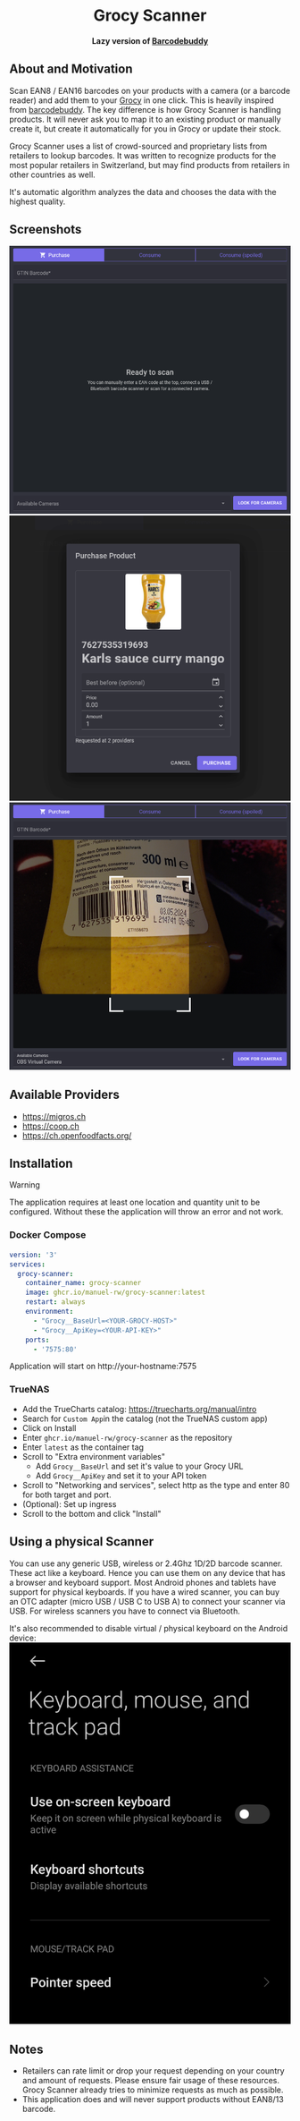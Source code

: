<div align="center">
    <h1>Grocy Scanner</h1>
    <h4>Lazy version of <a href="https://github.com/Forceu/barcodebuddy">Barcodebuddy</a></h4>
</div>

## About and Motivation
Scan EAN8 / EAN16 barcodes on your products with a camera (or a barcode reader) and add them to your [Grocy](https://grocy.info) in one click.
This is heavily inspired from [barcodebuddy](https://github.com/Forceu/barcodebuddy).
The key difference is how Grocy Scanner is handling products. It will never ask you to  map it to an existing product or manually create it, but create it automatically for you in Grocy or update their stock.

Grocy Scanner uses a list of crowd-sourced and proprietary lists from retailers to lookup barcodes.
It was written to recognize products for the most popular retailers in Switzerland, but may find products from retailers in other countries as well.

It's automatic algorithm analyzes the data and chooses the data with the highest quality.

## Screenshots

![](./Documentation/screenshot-scanner.png)
![](./Documentation/screenshot-purchase-product.png)
![](./Documentation/screenshot-qrcode-scanner.png)

## Available Providers

- https://migros.ch
- https://coop.ch
- https://ch.openfoodfacts.org/

## Installation
> [!WARNING]  
> The application requires at least one location and quantity unit to be configured.
> Without these the application will throw an error and not work.

### Docker Compose
```yaml
version: '3'
services:
  grocy-scanner:
    container_name: grocy-scanner
    image: ghcr.io/manuel-rw/grocy-scanner:latest
    restart: always
    environment:
      - "Grocy__BaseUrl=<YOUR-GROCY-HOST>"
      - "Grocy__ApiKey=<YOUR-API-KEY>"
    ports:
      - '7575:80'
```
Application will start on http://your-hostname:7575

### TrueNAS
- Add the TrueCharts catalog: https://truecharts.org/manual/intro
- Search for ``Custom App``in the catalog (not the TrueNAS custom app)
- Click on Install
- Enter ``ghcr.io/manuel-rw/grocy-scanner`` as the repository
- Enter ``latest`` as the container tag
- Scroll to "Extra environment variables"
  - Add ``Grocy__BaseUrl`` and set it's value to your Grocy URL
  - Add ``Grocy__ApiKey`` and set it to your API token
- Scroll to "Networking and services", select http as the type and enter 80 for both target and port.
- (Optional): Set up ingress
- Scroll to the bottom and click "Install"

## Using a physical Scanner
You can use any generic USB, wireless or 2.4Ghz 1D/2D barcode scanner. These act like a keyboard.
Hence you can use them on any device that has a browser and keyboard support. Most Android phones and tablets have support for physical keyboards.
If you have a wired scanner, you can buy an OTC adapter (micro USB / USB C to USB A) to connect your scanner via USB.
For wireless scanners you have to connect via Bluetooth.

It's also recommended to disable virtual / physical keyboard on the Android device:
![](./Documentation/android.settings.jpg)

## Notes
- Retailers can rate limit or drop your request depending on your country and amount of requests.
Please ensure fair usage of these resources. Grocy Scanner already tries to minimize requests as much as possible.
- This application does and will never support products without EAN8/13 barcode.